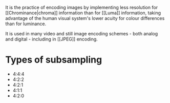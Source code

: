 It is the practice of encoding images by implementing less resolution for [[Chrominance|chroma]] information than for [[Luma]] information, taking advantage of the human visual system's lower acuity for colour differences than for luminance.

It is used in many video and still image encoding schemes - both analog and digital - including in [[JPEG]] encoding.

# Types of subsampling
- 4:4:4
- 4:2:2
- 4:2:1
- 4:1:1
- 4:2:0
